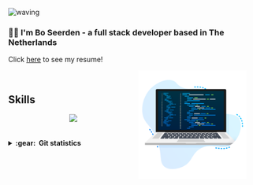 ![waving](https://capsule-render.vercel.app/api?type=waving&height=200&text=bdseerden%20&fontAlignY=40&color=gradient)

### :man_technologist: I'm Bo Seerden - a full stack developer based in The Netherlands

Click [here](https://www.linkedin.com/in/boseerden/overlay/1635499381842/single-media-viewer/) to see my resume!

<img align='right' height='220' style="margin-right:20px" src='assets/programmer.png' alt='Programmer'>

<br>
<h2>Skills</h2>

<p align="center">
  <a href="https://www.linkedin.com/in/boseerden/">
    <img src="https://skillicons.dev/icons?i=js,svelte,go,react,redux,postgres,bootstrap,express,html,css,git" />
  </a>
</p>
<br>

<details close="true">
  <summary><b>:gear: &nbsp;Git statistics</b></summary>
  <img height="150px" src="https://github-readme-stats.vercel.app/api?username=bdseerden&show_icons=true&theme=highcontrast" />
  <img height="150px" src="https://github-readme-stats.vercel.app/api/top-langs/?username=bdseerden&hide=html&layout=compact&theme=highcontrast" />
 
 </details>

